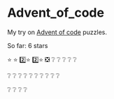 # Advent_of_code

My try on [Advent of code](https://adventofcode.com/2022) puzzles.

So far: 6 stars

:star: :star: :two::star: :two::star: :negative_squared_cross_mark: :grey_question: :grey_question: :grey_question: :grey_question: :grey_question:

:grey_question: :grey_question: :grey_question: :grey_question: :grey_question: :grey_question: :grey_question: :grey_question: :grey_question: :grey_question:

:grey_question: :grey_question: :grey_question: :grey_question:
